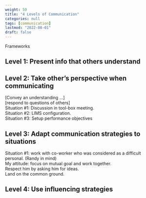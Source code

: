```yaml
---
weight: 50
title: "4 Levels of Communication"
categories: null
tags: [communication]
lastmod: "2022-08-01"
draft: false
---
```


Frameworks

## Level 1: Present info that others understand

## Level 2: Take other’s perspective when communicating
[Convey an understanding …]  
[respond to questions of others]  
Situation #1: Discussion in tool-box meeting.  
Situation #2: LIMS configuration.  
Situation #3: Setup performance objectives  

## Level 3: Adapt communication strategies to situations
Situation #1: work with co-worker who was considered as a difficult personal. (Randy in mind)  
My attitude: focus on mutual goal and work together.  
Respect him by asking him for ideas.  
Land on the common ground.  

## Level 4: Use influencing strategies
